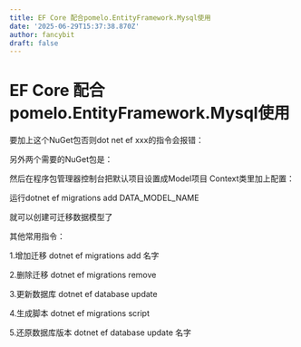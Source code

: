 ```yaml
---
title: EF Core 配合pomelo.EntityFramework.Mysql使用
date: '2025-06-29T15:37:38.870Z'
author: fancybit
draft: false
---
```

<div class="header"><h1 class="single-title animate__animated animate__pulse animate__faster">EF Core 配合pomelo.EntityFramework.Mysql使用</h1></div>

<div class="content" id="content"><!-- raw HTML omitted --><!-- raw HTML omitted --><!-- raw HTML omitted --><p>要加上这个NuGet包否则dot net ef xxx的指令会报错：</p><!-- raw HTML omitted --><p>另外两个需要的NuGet包是：</p><!-- raw HTML omitted --><!-- raw HTML omitted --><p>然后在程序包管理器控制台把默认项目设置成Model项目 Context类里加上配置：</p><!-- raw HTML omitted --><!-- raw HTML omitted --><p>运行dotnet ef migrations add DATA_MODEL_NAME</p><p>就可以创建可迁移数据模型了</p><p>其他常用指令：</p><p>1.增加迁移 dotnet ef migrations add 名字</p><p>2.删除迁移 dotnet ef migrations remove</p><p>3.更新数据库 dotnet ef database update</p><p>4.生成脚本 dotnet ef migrations script</p><p>5.还原数据库版本 dotnet ef database update 名字</p><!-- raw HTML omitted --></div>

